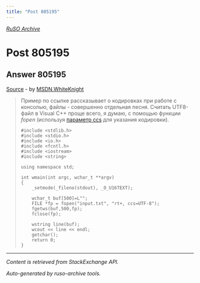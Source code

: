 ```yaml
---
title: "Post 805195"
---
```

<p><i><a href="https://github.com/MSDN-WhiteKnight/ruso-archive/">RuSO Archive</a></i></p>
<h1>Post 805195</h1>
<h2>Answer 805195</h2>
<p><a href="https://ru.stackoverflow.com/a/805195/">Source</a> - by <a href="https://ru.stackoverflow.com/users/240512/msdn-whiteknight">MSDN.WhiteKnight</a></p>
<blockquote>
<p>Пример по ссылке рассказывает о кодировках при работе с консолью, файлы - совершенно отдельная песня. Считать UTF8-файл в Visual C++ проще всего, я думаю, с помощью функции <em>fopen</em> (используя <a href="https://msdn.microsoft.com/en-us/library/yeby3zcb.aspx#Anchor_3" rel="nofollow noreferrer">параметр ccs</a> для указания кодировки).</p>

<pre><code>#include &lt;stdlib.h&gt;
#include &lt;stdio.h&gt;
#include &lt;io.h&gt;
#include &lt;fcntl.h&gt;
#include &lt;iostream&gt;
#include &lt;string&gt;    

using namespace std;

int wmain(int argc, wchar_t **argv)
{
    _setmode(_fileno(stdout), _O_U16TEXT);     

    wchar_t buf[500]=L"";
    FILE *fp = fopen("input.txt", "rt+, ccs=UTF-8");
    fgetws(buf,500,fp);
    fclose(fp);

    wstring line(buf);
    wcout &lt;&lt; line &lt;&lt; endl;
    getchar();
    return 0;
}
</code></pre>

</blockquote>
<hr/>
<p><i>Content is retrieved from StackExchange API. </i></p>
<p><i>Auto-generated by ruso-archive tools. </i></p>
